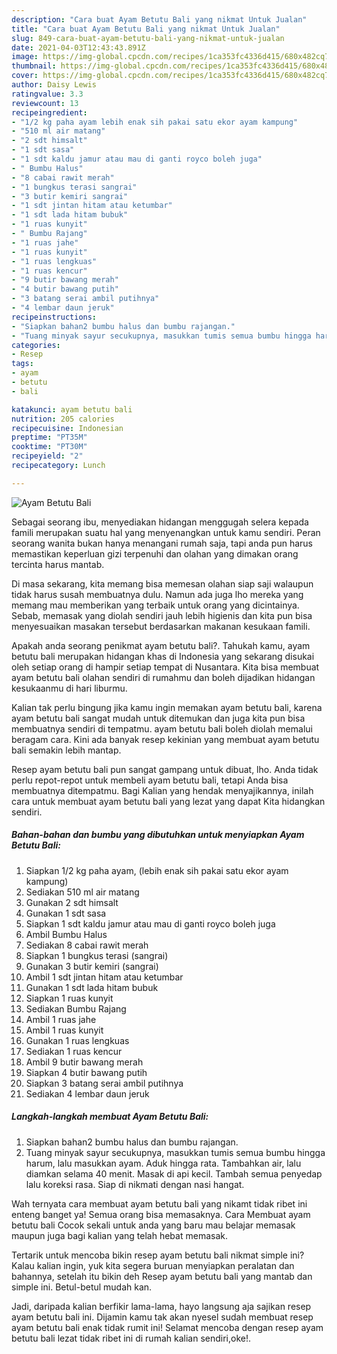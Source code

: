 ```yaml
---
description: "Cara buat Ayam Betutu Bali yang nikmat Untuk Jualan"
title: "Cara buat Ayam Betutu Bali yang nikmat Untuk Jualan"
slug: 849-cara-buat-ayam-betutu-bali-yang-nikmat-untuk-jualan
date: 2021-04-03T12:43:43.891Z
image: https://img-global.cpcdn.com/recipes/1ca353fc4336d415/680x482cq70/ayam-betutu-bali-foto-resep-utama.jpg
thumbnail: https://img-global.cpcdn.com/recipes/1ca353fc4336d415/680x482cq70/ayam-betutu-bali-foto-resep-utama.jpg
cover: https://img-global.cpcdn.com/recipes/1ca353fc4336d415/680x482cq70/ayam-betutu-bali-foto-resep-utama.jpg
author: Daisy Lewis
ratingvalue: 3.3
reviewcount: 13
recipeingredient:
- "1/2 kg paha ayam lebih enak sih pakai satu ekor ayam kampung"
- "510 ml air matang"
- "2 sdt himsalt"
- "1 sdt sasa"
- "1 sdt kaldu jamur atau mau di ganti royco boleh juga"
- " Bumbu Halus"
- "8 cabai rawit merah"
- "1 bungkus terasi sangrai"
- "3 butir kemiri sangrai"
- "1 sdt jintan hitam atau ketumbar"
- "1 sdt lada hitam bubuk"
- "1 ruas kunyit"
- " Bumbu Rajang"
- "1 ruas jahe"
- "1 ruas kunyit"
- "1 ruas lengkuas"
- "1 ruas kencur"
- "9 butir bawang merah"
- "4 butir bawang putih"
- "3 batang serai ambil putihnya"
- "4 lembar daun jeruk"
recipeinstructions:
- "Siapkan bahan2 bumbu halus dan bumbu rajangan."
- "Tuang minyak sayur secukupnya, masukkan tumis semua bumbu hingga harum, lalu masukkan ayam. Aduk hingga rata. Tambahkan air, lalu diamkan selama 40 menit. Masak di api kecil. Tambah semua penyedap lalu koreksi rasa. Siap di nikmati dengan nasi hangat."
categories:
- Resep
tags:
- ayam
- betutu
- bali

katakunci: ayam betutu bali 
nutrition: 205 calories
recipecuisine: Indonesian
preptime: "PT35M"
cooktime: "PT30M"
recipeyield: "2"
recipecategory: Lunch

---
```



![Ayam Betutu Bali](https://img-global.cpcdn.com/recipes/1ca353fc4336d415/680x482cq70/ayam-betutu-bali-foto-resep-utama.jpg)

Sebagai seorang ibu, menyediakan hidangan menggugah selera kepada famili merupakan suatu hal yang menyenangkan untuk kamu sendiri. Peran seorang  wanita bukan hanya menangani rumah saja, tapi anda pun harus memastikan keperluan gizi terpenuhi dan olahan yang dimakan orang tercinta harus mantab.

Di masa  sekarang, kita memang bisa memesan olahan siap saji walaupun tidak harus susah membuatnya dulu. Namun ada juga lho mereka yang memang mau memberikan yang terbaik untuk orang yang dicintainya. Sebab, memasak yang diolah sendiri jauh lebih higienis dan kita pun bisa menyesuaikan masakan tersebut berdasarkan makanan kesukaan famili. 



Apakah anda seorang penikmat ayam betutu bali?. Tahukah kamu, ayam betutu bali merupakan hidangan khas di Indonesia yang sekarang disukai oleh setiap orang di hampir setiap tempat di Nusantara. Kita bisa membuat ayam betutu bali olahan sendiri di rumahmu dan boleh dijadikan hidangan kesukaanmu di hari liburmu.

Kalian tak perlu bingung jika kamu ingin memakan ayam betutu bali, karena ayam betutu bali sangat mudah untuk ditemukan dan juga kita pun bisa membuatnya sendiri di tempatmu. ayam betutu bali boleh diolah memalui beragam cara. Kini ada banyak resep kekinian yang membuat ayam betutu bali semakin lebih mantap.

Resep ayam betutu bali pun sangat gampang untuk dibuat, lho. Anda tidak perlu repot-repot untuk membeli ayam betutu bali, tetapi Anda bisa membuatnya ditempatmu. Bagi Kalian yang hendak menyajikannya, inilah cara untuk membuat ayam betutu bali yang lezat yang dapat Kita hidangkan sendiri.

<!--inarticleads1-->

##### Bahan-bahan dan bumbu yang dibutuhkan untuk menyiapkan Ayam Betutu Bali:

1. Siapkan 1/2 kg paha ayam, (lebih enak sih pakai satu ekor ayam kampung)
1. Sediakan 510 ml air matang
1. Gunakan 2 sdt himsalt
1. Gunakan 1 sdt sasa
1. Siapkan 1 sdt kaldu jamur atau mau di ganti royco boleh juga
1. Ambil  Bumbu Halus
1. Sediakan 8 cabai rawit merah
1. Siapkan 1 bungkus terasi (sangrai)
1. Gunakan 3 butir kemiri (sangrai)
1. Ambil 1 sdt jintan hitam atau ketumbar
1. Gunakan 1 sdt lada hitam bubuk
1. Siapkan 1 ruas kunyit
1. Sediakan  Bumbu Rajang
1. Ambil 1 ruas jahe
1. Ambil 1 ruas kunyit
1. Gunakan 1 ruas lengkuas
1. Sediakan 1 ruas kencur
1. Ambil 9 butir bawang merah
1. Siapkan 4 butir bawang putih
1. Siapkan 3 batang serai ambil putihnya
1. Sediakan 4 lembar daun jeruk




<!--inarticleads2-->

##### Langkah-langkah membuat Ayam Betutu Bali:

1. Siapkan bahan2 bumbu halus dan bumbu rajangan.
1. Tuang minyak sayur secukupnya, masukkan tumis semua bumbu hingga harum, lalu masukkan ayam. Aduk hingga rata. Tambahkan air, lalu diamkan selama 40 menit. Masak di api kecil. Tambah semua penyedap lalu koreksi rasa. Siap di nikmati dengan nasi hangat.




Wah ternyata cara membuat ayam betutu bali yang nikamt tidak ribet ini enteng banget ya! Semua orang bisa memasaknya. Cara Membuat ayam betutu bali Cocok sekali untuk anda yang baru mau belajar memasak maupun juga bagi kalian yang telah hebat memasak.

Tertarik untuk mencoba bikin resep ayam betutu bali nikmat simple ini? Kalau kalian ingin, yuk kita segera buruan menyiapkan peralatan dan bahannya, setelah itu bikin deh Resep ayam betutu bali yang mantab dan simple ini. Betul-betul mudah kan. 

Jadi, daripada kalian berfikir lama-lama, hayo langsung aja sajikan resep ayam betutu bali ini. Dijamin kamu tak akan nyesel sudah membuat resep ayam betutu bali enak tidak rumit ini! Selamat mencoba dengan resep ayam betutu bali lezat tidak ribet ini di rumah kalian sendiri,oke!.

